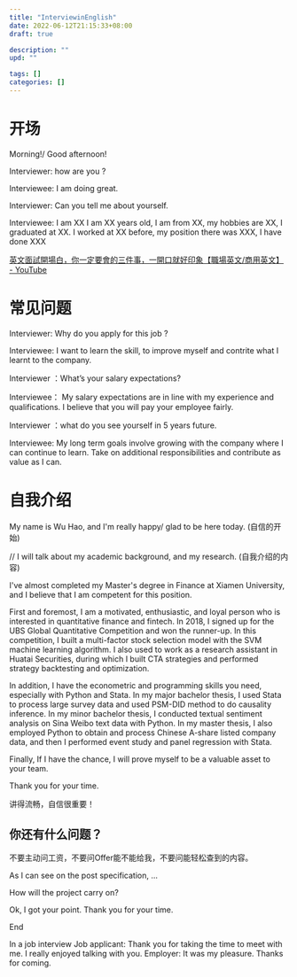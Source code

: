 ```yaml
---
title: "InterviewinEnglish"
date: 2022-06-12T21:15:33+08:00
draft: true

description: ""
upd: ""

tags: []
categories: []
---
```


<!--more-->

# 开场

Morning!/ Good afternoon!

Interviewer: how are you ?

Interviewee: I am doing great.

Interviewer: Can you tell me about yourself.

Interviewee: I am XX I am XX years old, I am from XX, my hobbies are XX, I graduated at XX. I worked at XX before, my position there was XXX, I have done XXX

[英文面試開場白，你一定要會的三件事，一開口就好印象【職場英文/商用英文】 - YouTube](https://www.youtube.com/watch?v=n46OoHcrrHU)

# 常见问题

Interviewer: Why do you apply for this job ?

Interviewee: I want to learn the skill, to improve myself and contrite what I learnt to the company.

Interviewer ：What’s your salary expectations?

Interviewee： My salary expectations are in line with my experience and qualifications. I believe that you will pay your employee fairly.

Interviewer ：what do you see yourself in 5 years future.

Interviewee: My long term goals involve growing with the company where I can continue to learn. Take on additional responsibilities and contribute as value as I can.



# 自我介绍

My name is Wu Hao, and I'm really happy/ glad to be here today. (自信的开始)

// I will talk about my academic background, and my research. (自我介绍的内容)

I've almost completed my Master's degree in Finance at Xiamen University, and I believe that I am competent for this position.

First and foremost, I am a motivated, enthusiastic, and loyal person who is interested in quantitative finance and fintech. In 2018, I signed up for the UBS Global Quantitative Competition and won the runner-up. In this competition, I built a multi-factor stock selection model with the SVM machine learning algorithm. I also used to work as a research assistant in Huatai Securities, during which I built CTA strategies and performed strategy backtesting and optimization.

In addition, I have the econometric and programming skills you need, especially with Python and Stata. In my major bachelor thesis, I used Stata to process large survey data and used PSM-DID method to do causality inference. In my minor bachelor thesis, I conducted textual sentiment analysis on Sina Weibo text data with Python. In my master thesis,  I also employed Python to obtain and process Chinese A-share listed company data, and then I performed event study and panel regression with Stata.

Finally, If I have the chance, I will prove myself to be a valuable asset to your team.

Thank you for your time.

讲得流畅，自信很重要！

## 你还有什么问题？

不要主动问工资，不要问Offer能不能给我，不要问能轻松查到的内容。

As I can see on the post specification, ...

How will the project carry on?

Ok, I got your point. Thank you for your time.


End

In a job interview
Job applicant:      Thank you for taking the time to meet with me. I really enjoyed talking with you.
Employer:            It was my pleasure. Thanks for coming.
